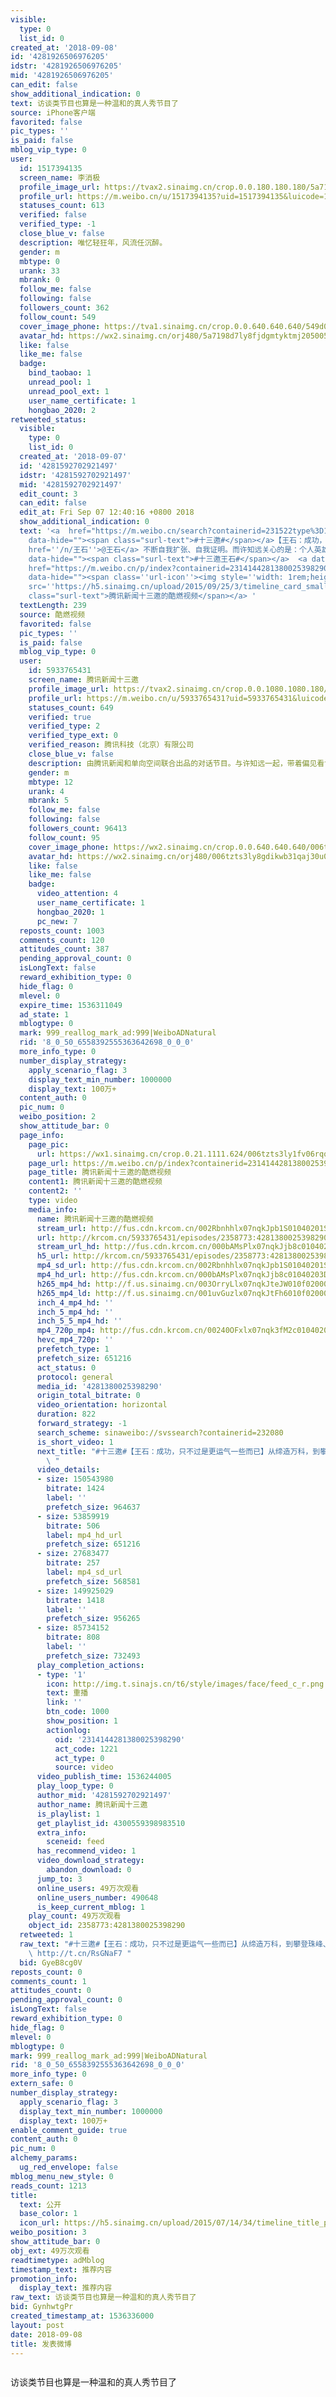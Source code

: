 ```yaml
---
visible:
  type: 0
  list_id: 0
created_at: '2018-09-08'
id: '4281926506976205'
idstr: '4281926506976205'
mid: '4281926506976205'
can_edit: false
show_additional_indication: 0
text: 访谈类节目也算是一种温和的真人秀节目了
source: iPhone客户端
favorited: false
pic_types: ''
is_paid: false
mblog_vip_type: 0
user:
  id: 1517394135
  screen_name: 李消极
  profile_image_url: https://tvax2.sinaimg.cn/crop.0.0.180.180.180/5a7198d7ly8fjdgmtyktmj20500500so.jpg?KID=imgbed,tva&Expires=1606399319&ssig=2Mu08otyfa
  profile_url: https://m.weibo.cn/u/1517394135?uid=1517394135&luicode=10000011&lfid=2304131517394135_-_WEIBO_SECOND_PROFILE_WEIBO
  statuses_count: 613
  verified: false
  verified_type: -1
  close_blue_v: false
  description: 唯忆轻狂年，风流任沉醉。
  gender: m
  mbtype: 0
  urank: 33
  mbrank: 0
  follow_me: false
  following: false
  followers_count: 362
  follow_count: 549
  cover_image_phone: https://tva1.sinaimg.cn/crop.0.0.640.640.640/549d0121tw1egm1kjly3jj20hs0hsq4f.jpg
  avatar_hd: https://wx2.sinaimg.cn/orj480/5a7198d7ly8fjdgmtyktmj20500500so.jpg
  like: false
  like_me: false
  badge:
    bind_taobao: 1
    unread_pool: 1
    unread_pool_ext: 1
    user_name_certificate: 1
    hongbao_2020: 2
retweeted_status:
  visible:
    type: 0
    list_id: 0
  created_at: '2018-09-07'
  id: '4281592702921497'
  idstr: '4281592702921497'
  mid: '4281592702921497'
  edit_count: 3
  can_edit: false
  edit_at: Fri Sep 07 12:40:16 +0800 2018
  show_additional_indication: 0
  text: '<a  href="https://m.weibo.cn/search?containerid=231522type%3D1%26t%3D10%26q%3D%23%E5%8D%81%E4%B8%89%E9%82%80%23&isnewpage=1&luicode=10000011&lfid=2304131517394135_-_WEIBO_SECOND_PROFILE_WEIBO"
    data-hide=""><span class="surl-text">#十三邀#</span></a>【王石：成功，只不过是更运气一些而已】从缔造万科，到攀登珠峰、留学哈佛，再到经历万宝之争，谢幕万科，<a
    href=''/n/王石''>@王石</a> 不断自我扩张、自我证明。而许知远关心的是：个人英雄主义如此强烈的王石，如今可以自我和解了吗？<a  href="https://m.weibo.cn/search?containerid=231522type%3D1%26t%3D10%26q%3D%23%E5%8D%81%E4%B8%89%E9%82%80%E7%8E%8B%E7%9F%B3%23&extparam=%23%E5%8D%81%E4%B8%89%E9%82%80%E7%8E%8B%E7%9F%B3%23&luicode=10000011&lfid=2304131517394135_-_WEIBO_SECOND_PROFILE_WEIBO"
    data-hide=""><span class="surl-text">#十三邀王石#</span></a>  <a data-url="http://t.cn/RsGNaF7"
    href="https://m.weibo.cn/p/index?containerid=2314144281380025398290&url_type=39&object_type=video&pos=1&mark_id=999_reallog_mark_ad%253A999%257CWeiboADNatural&luicode=10000011&lfid=2304131517394135_-_WEIBO_SECOND_PROFILE_WEIBO"
    data-hide=""><span class=''url-icon''><img style=''width: 1rem;height: 1rem''
    src=''https://h5.sinaimg.cn/upload/2015/09/25/3/timeline_card_small_video_default.png''></span><span
    class="surl-text">腾讯新闻十三邀的酷燃视频</span></a> '
  textLength: 239
  source: 酷燃视频
  favorited: false
  pic_types: ''
  is_paid: false
  mblog_vip_type: 0
  user:
    id: 5933765431
    screen_name: 腾讯新闻十三邀
    profile_image_url: https://tvax2.sinaimg.cn/crop.0.0.1080.1080.180/006tzts3ly8gdikwb31qaj30u00u0myx.jpg?KID=imgbed,tva&Expires=1606399319&ssig=P9D%2B7MfA6R
    profile_url: https://m.weibo.cn/u/5933765431?uid=5933765431&luicode=10000011&lfid=2304131517394135_-_WEIBO_SECOND_PROFILE_WEIBO
    statuses_count: 649
    verified: true
    verified_type: 2
    verified_type_ext: 0
    verified_reason: 腾讯科技（北京）有限公司
    close_blue_v: false
    description: 由腾讯新闻和单向空间联合出品的对话节目。与许知远一起，带着偏见看世界。
    gender: m
    mbtype: 12
    urank: 4
    mbrank: 5
    follow_me: false
    following: false
    followers_count: 96413
    follow_count: 95
    cover_image_phone: https://wx2.sinaimg.cn/crop.0.0.640.640.640/006tzts3ly1fik7fo1sa9j30yi0ygtc6.jpg
    avatar_hd: https://wx2.sinaimg.cn/orj480/006tzts3ly8gdikwb31qaj30u00u0myx.jpg
    like: false
    like_me: false
    badge:
      video_attention: 4
      user_name_certificate: 1
      hongbao_2020: 1
      pc_new: 7
  reposts_count: 1003
  comments_count: 120
  attitudes_count: 387
  pending_approval_count: 0
  isLongText: false
  reward_exhibition_type: 0
  hide_flag: 0
  mlevel: 0
  expire_time: 1536311049
  ad_state: 1
  mblogtype: 0
  mark: 999_reallog_mark_ad:999|WeiboADNatural
  rid: '8_0_50_6558392555363642698_0_0_0'
  more_info_type: 0
  number_display_strategy:
    apply_scenario_flag: 3
    display_text_min_number: 1000000
    display_text: 100万+
  content_auth: 0
  pic_num: 0
  weibo_position: 2
  show_attitude_bar: 0
  page_info:
    page_pic:
      url: https://wx1.sinaimg.cn/crop.0.21.1111.624/006tzts3ly1fv06rqqgwsj30uv0ikhdt.jpg
    page_url: https://m.weibo.cn/p/index?containerid=2314144281380025398290&url_type=39&object_type=video&pos=2&mark_id=999_reallog_mark_ad%253A999%257CWeiboADNatural&luicode=10000011&lfid=2304131517394135_-_WEIBO_SECOND_PROFILE_WEIBO
    page_title: 腾讯新闻十三邀的酷燃视频
    content1: 腾讯新闻十三邀的酷燃视频
    content2: ''
    type: video
    media_info:
      name: 腾讯新闻十三邀的酷燃视频
      stream_url: http://fus.cdn.krcom.cn/002Rbnhhlx07nqkJpb1S01040201S9JH0k020.mp4?label=mp4_ld&template=640x360.27&ori=0&ps=1CwnkDw1GXwCQx&Expires=1606392119&ssig=u%2BpqCEMsVx&KID=unistore,video
      url: http://krcom.cn/5933765431/episodes/2358773:4281380025398290
      stream_url_hd: http://fus.cdn.krcom.cn/000bAMsPlx07nqkJjb8c01040203DZqn0k030.mp4?label=mp4_hd&template=852x480.25&ori=0&ps=1CwnkDw1GXwCQx&Expires=1606392119&ssig=XNFTYbyfeU&KID=unistore,video
      h5_url: http://krcom.cn/5933765431/episodes/2358773:4281380025398290?mark_id=999_reallog_mark_ad%253A999%257CWeiboADNatural
      mp4_sd_url: http://fus.cdn.krcom.cn/002Rbnhhlx07nqkJpb1S01040201S9JH0k020.mp4?label=mp4_ld&template=640x360.27&ori=0&ps=1CwnkDw1GXwCQx&Expires=1606392119&ssig=u%2BpqCEMsVx&KID=unistore,video
      mp4_hd_url: http://fus.cdn.krcom.cn/000bAMsPlx07nqkJjb8c01040203DZqn0k030.mp4?label=mp4_hd&template=852x480.25&ori=0&ps=1CwnkDw1GXwCQx&Expires=1606392119&ssig=XNFTYbyfeU&KID=unistore,video
      h265_mp4_hd: http://f.us.sinaimg.cn/003OrryLlx07nqkJteJW010f020000260k010.m3u8?ori=0&ps=1CwnkDw1GXwCQx&Expires=1606392119&ssig=NcHWYeAvZA&KID=unistore,video
      h265_mp4_ld: http://f.us.sinaimg.cn/001uvGuzlx07nqkJtFh6010f020000260k010.m3u8?ori=0&ps=1CwnkDw1GXwCQx&Expires=1606392119&ssig=t60ko5Sq0G&KID=unistore,video
      inch_4_mp4_hd: ''
      inch_5_mp4_hd: ''
      inch_5_5_mp4_hd: ''
      mp4_720p_mp4: http://fus.cdn.krcom.cn/00240OFxlx07nqk3fM2c01040205NJmU0k050.mp4?label=mp4_720p&template=1280x720.26&ori=0&ps=1CwnkDw1GXwCQx&Expires=1606392119&ssig=bjAtd0L5iY&KID=unistore,video
      hevc_mp4_720p: ''
      prefetch_type: 1
      prefetch_size: 651216
      act_status: 0
      protocol: general
      media_id: '4281380025398290'
      origin_total_bitrate: 0
      video_orientation: horizontal
      duration: 822
      forward_strategy: -1
      search_scheme: sinaweibo://svssearch?containerid=232080
      is_short_video: 1
      next_title: "#十三邀#【王石：成功，只不过是更运气一些而已】从缔造万科，到攀登珠峰、留学哈佛，再到经历万宝之争，谢幕万科，@王石 不断自我扩张、自我证明。而许知远关心的是：个人英雄主义如此强烈的王石，如今可以自我和解了吗？#十三邀王石#
        \ ​​​"
      video_details:
      - size: 150543980
        bitrate: 1424
        label: ''
        prefetch_size: 964637
      - size: 53859919
        bitrate: 506
        label: mp4_hd_url
        prefetch_size: 651216
      - size: 27683477
        bitrate: 257
        label: mp4_sd_url
        prefetch_size: 568581
      - size: 149925029
        bitrate: 1418
        label: ''
        prefetch_size: 956265
      - size: 85734152
        bitrate: 808
        label: ''
        prefetch_size: 732493
      play_completion_actions:
      - type: '1'
        icon: http://img.t.sinajs.cn/t6/style/images/face/feed_c_r.png
        text: 重播
        link: ''
        btn_code: 1000
        show_position: 1
        actionlog:
          oid: '2314144281380025398290'
          act_code: 1221
          act_type: 0
          source: video
      video_publish_time: 1536244005
      play_loop_type: 0
      author_mid: '4281592702921497'
      author_name: 腾讯新闻十三邀
      is_playlist: 1
      get_playlist_id: 4300559398983510
      extra_info:
        sceneid: feed
      has_recommend_video: 1
      video_download_strategy:
        abandon_download: 0
      jump_to: 3
      online_users: 49万次观看
      online_users_number: 490648
      is_keep_current_mblog: 1
    play_count: 49万次观看
    object_id: 2358773:4281380025398290
  retweeted: 1
  raw_text: "#十三邀#【王石：成功，只不过是更运气一些而已】从缔造万科，到攀登珠峰、留学哈佛，再到经历万宝之争，谢幕万科，@王石 不断自我扩张、自我证明。而许知远关心的是：个人英雄主义如此强烈的王石，如今可以自我和解了吗？#十三邀王石#
    \ http://t.cn/RsGNaF7 ​​​"
  bid: GyeB8cg0V
reposts_count: 0
comments_count: 1
attitudes_count: 0
pending_approval_count: 0
isLongText: false
reward_exhibition_type: 0
hide_flag: 0
mlevel: 0
mblogtype: 0
mark: 999_reallog_mark_ad:999|WeiboADNatural
rid: '8_0_50_6558392555363642698_0_0_0'
more_info_type: 0
extern_safe: 0
number_display_strategy:
  apply_scenario_flag: 3
  display_text_min_number: 1000000
  display_text: 100万+
enable_comment_guide: true
content_auth: 0
pic_num: 0
alchemy_params:
  ug_red_envelope: false
mblog_menu_new_style: 0
reads_count: 1213
title:
  text: 公开
  base_color: 1
  icon_url: https://h5.sinaimg.cn/upload/2015/07/14/34/timeline_title_public_default.png
weibo_position: 3
show_attitude_bar: 0
obj_ext: 49万次观看
readtimetype: adMblog
timestamp_text: 推荐内容
promotion_info:
  display_text: 推荐内容
raw_text: 访谈类节目也算是一种温和的真人秀节目了
bid: GynhwtgPr
created_timestamp_at: 1536336000
layout: post
date: 2018-09-08
title: 发表微博
---
```


![]()

访谈类节目也算是一种温和的真人秀节目了

